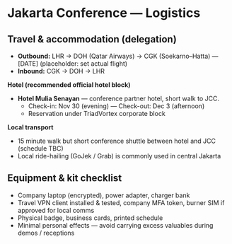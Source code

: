 # Jakarta Conference — Logistics

## Travel & accommodation (delegation)
 
- **Outbound:** LHR → DOH (Qatar Airways) → CGK (Soekarno–Hatta) — [DATE] (placeholder: set actual flight)  
- **Inbound:** CGK → DOH → LHR

**Hotel (recommended official hotel block)**  
- **Hotel Mulia Senayan** — conference partner hotel, short walk to JCC.  
  - Check-in: Nov 30 (evening) — Check-out: Dec 3 (afternoon)  
  - Reservation under TriadVortex corporate block

**Local transport**
- 15 minute walk but short conference shuttle between hotel and JCC (schedule TBC)  
- Local ride-hailing (GoJek / Grab) is commonly used in central Jakarta

## Equipment & kit checklist
- Company laptop (encrypted), power adapter, charger bank  
- Travel VPN client installed & tested, company MFA token, burner SIM if approved for local comms  
- Physical badge, business cards, printed schedule  
- Minimal personal effects — avoid carrying excess valuables during demos / receptions
